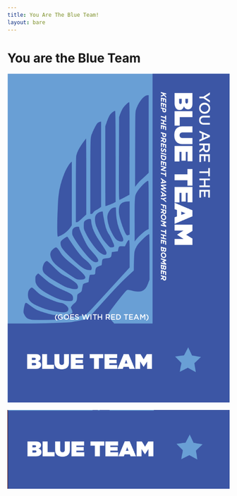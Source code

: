 ```yaml
---
title: You Are The Blue Team!
layout: bare
---
```


# You are the Blue Team

![](../blueteam.png)

![](../bluecolor.png)
